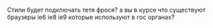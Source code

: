 Стили будет подключать тетя фрося?
а вы в курсе что существуют браузеры ie6 ie8 ie9 которые используют в гос органах?
